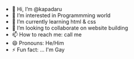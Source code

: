 - 👋 Hi, I’m @kapadaru
- 👀 I’m interested in Programmming world
- 🌱 I’m currently learning html & css
- 💞️ I’m looking to collaborate on website building
- 📫 How to reach me: call me
- 😄 Pronouns: He/Him
- ⚡ Fun fact: ... I'm Gay

<!---
kapadaru/kapadaru is a ✨ special ✨ repository because its `README.md` (this file) appears on your GitHub profile.
You can click the Preview link to take a look at your changes.
--->
